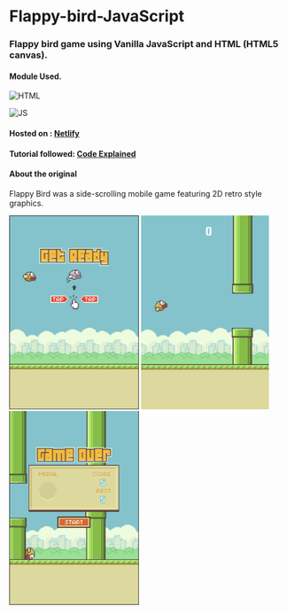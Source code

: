 # Flappy-bird-JavaScript

### Flappy bird game using Vanilla JavaScript and HTML (HTML5 canvas).

#### Module Used.

![HTML](https://img.icons8.com/color/48/000000/html-5--v1.png)

![JS](https://img.icons8.com/color/50/000000/javascript--v1.png)
#### Hosted on : [Netlify](https://flappyjs.netlify.app/)
#### Tutorial followed: [Code Explained](https://youtu.be/0ArCFchlTq4)

#### About the original

Flappy Bird was a side-scrolling mobile game featuring 2D retro style graphics.

<img src='img/ss.png' height='350px' alt='start'>  <img src='img/play.png' height='350px' alt='play'>  <img src='img/over.png' height='350px' alt='over'>



